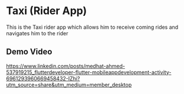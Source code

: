 # Taxi (Rider App)

This is the Taxi rider app which allows him to receive coming rides and navigates him to the rider

## Demo Video

https://www.linkedin.com/posts/medhat-ahmed-537919215_flutterdeveloper-flutter-mobileappdevelopment-activity-6961293960669458432-IZhi?utm_source=share&utm_medium=member_desktop

